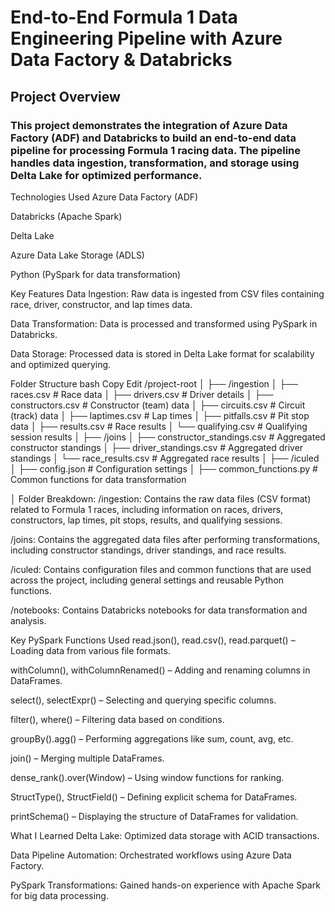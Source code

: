 # End-to-End Formula 1 Data Engineering Pipeline with Azure Data Factory & Databricks 
## Project Overview
### This project demonstrates the integration of Azure Data Factory (ADF) and Databricks to build an end-to-end data pipeline for processing Formula 1 racing data. The pipeline handles data ingestion, transformation, and storage using Delta Lake for optimized performance.

Technologies Used
Azure Data Factory (ADF)

Databricks (Apache Spark)

Delta Lake

Azure Data Lake Storage (ADLS)

Python (PySpark for data transformation)

Key Features
Data Ingestion: Raw data is ingested from CSV files containing race, driver, constructor, and lap times data.

Data Transformation: Data is processed and transformed using PySpark in Databricks.

Data Storage: Processed data is stored in Delta Lake format for scalability and optimized querying.

Folder Structure
bash
Copy
Edit
/project-root
│
├── /ingestion
│   ├── races.csv            # Race data
│   ├── drivers.csv          # Driver details
│   ├── constructors.csv     # Constructor (team) data
│   ├── circuits.csv         # Circuit (track) data
│   ├── laptimes.csv         # Lap times
│   ├── pitfalls.csv         # Pit stop data
│   ├── results.csv          # Race results
│   └── qualifying.csv       # Qualifying session results
│
├── /joins
│   ├── constructor_standings.csv  # Aggregated constructor standings
│   ├── driver_standings.csv      # Aggregated driver standings
│   └── race_results.csv          # Aggregated race results
│
├── /iculed
│   ├── config.json             # Configuration settings
│   ├── common_functions.py     # Common functions for data transformation

│
Folder Breakdown:
/ingestion: Contains the raw data files (CSV format) related to Formula 1 races, including information on races, drivers, constructors, lap times, pit stops, results, and qualifying sessions.

/joins: Contains the aggregated data files after performing transformations, including constructor standings, driver standings, and race results.

/iculed: Contains configuration files and common functions that are used across the project, including general settings and reusable Python functions.

/notebooks: Contains Databricks notebooks for data transformation and analysis.

Key PySpark Functions Used
read.json(), read.csv(), read.parquet() – Loading data from various file formats.

withColumn(), withColumnRenamed() – Adding and renaming columns in DataFrames.

select(), selectExpr() – Selecting and querying specific columns.

filter(), where() – Filtering data based on conditions.

groupBy().agg() – Performing aggregations like sum, count, avg, etc.

join() – Merging multiple DataFrames.

dense_rank().over(Window) – Using window functions for ranking.

StructType(), StructField() – Defining explicit schema for DataFrames.

printSchema() – Displaying the structure of DataFrames for validation.

What I Learned
Delta Lake: Optimized data storage with ACID transactions.

Data Pipeline Automation: Orchestrated workflows using Azure Data Factory.

PySpark Transformations: Gained hands-on experience with Apache Spark for big data processing.
